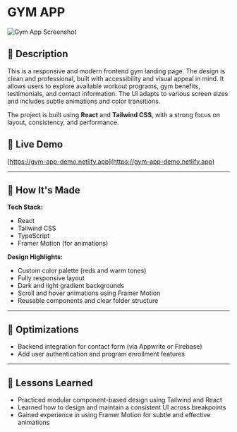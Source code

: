 
# GYM APP

![Gym App Screenshot](./public/images/gym-app-preview.png)

## 📄 Description

This is a responsive and modern frontend gym landing page. The design is clean and professional, built with accessibility and visual appeal in mind. It allows users to explore available workout programs, gym benefits, testimonials, and contact information. The UI adapts to various screen sizes and includes subtle animations and color transitions.

The project is built using **React** and **Tailwind CSS**, with a strong focus on layout, consistency, and performance.

## 🔗 Live Demo

[https://gym-app-demo.netlify.app](https://gym-app-demo.netlify.app)

---

## 🚀 How It's Made

**Tech Stack:**

- React
- Tailwind CSS
- TypeScript
- Framer Motion (for animations)

**Design Highlights:**

- Custom color palette (reds and warm tones)
- Fully responsive layout
- Dark and light gradient backgrounds
- Scroll and hover animations using Framer Motion
- Reusable components and clear folder structure

---

## 🔧 Optimizations

- Backend integration for contact form (via Appwrite or Firebase)
- Add user authentication and program enrollment features

---

## 🧠 Lessons Learned

- Practiced modular component-based design using Tailwind and React
- Learned how to design and maintain a consistent UI across breakpoints
- Gained experience in using Framer Motion for subtle and effective animations

